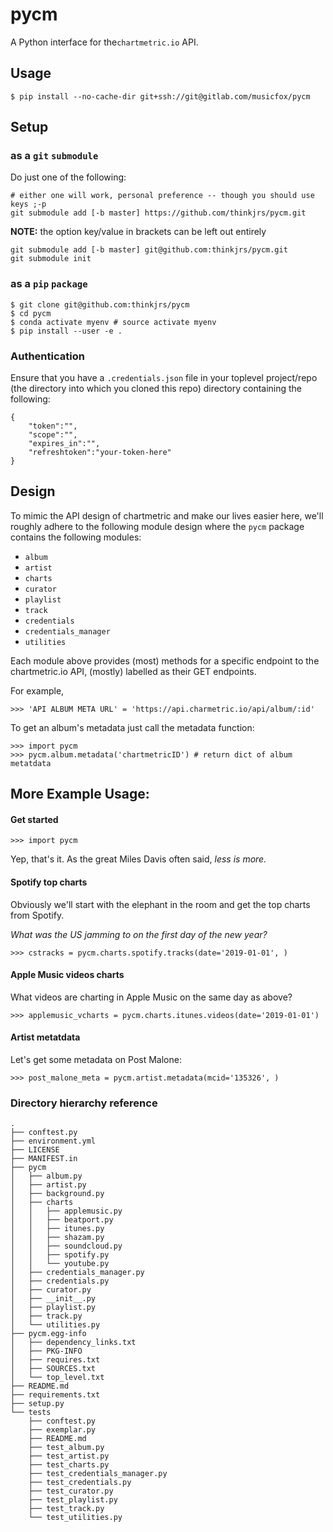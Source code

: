# pycm
A Python interface for the`chartmetric.io` API.  

## Usage

`$ pip install --no-cache-dir git+ssh://git@gitlab.com/musicfox/pycm`

## Setup

### as a `git` `submodule`
Do just one of the following:

```
# either one will work, personal preference -- though you should use keys ;-p
git submodule add [-b master] https://github.com/thinkjrs/pycm.git
```

**NOTE:** the option key/value in brackets can be left out entirely  

```{Bash}
git submodule add [-b master] git@github.com:thinkjrs/pycm.git
git submodule init
```

### as a `pip` `package`
```{Bash}
$ git clone git@github.com:thinkjrs/pycm
$ cd pycm
$ conda activate myenv # source activate myenv
$ pip install --user -e .
```

### Authentication

Ensure that you have a `.credentials.json` file in your toplevel project/repo
(the directory into which you cloned this repo) directory containing the
following:  

```{json}
{
    "token":"",
    "scope":"",
    "expires_in":"",
    "refreshtoken":"your-token-here"
}
```
## Design 

To mimic the API design of chartmetric and make our lives easier here,
we'll roughly adhere to the following module design where the `pycm` package 
contains the following modules:  
- `album`
- `artist`
- `charts`
- `curator`
- `playlist`
- `track`
- `credentials`
- `credentials_manager`
- `utilities`

Each module above provides (most) methods for a specific endpoint
to the chartmetric.io API, (mostly) labelled as their GET endpoints.  

For example,
```{Python}
>>> 'API ALBUM META URL' = 'https://api.charmetric.io/api/album/:id'
```
To get an album's metadata just call the metadata function:
```
>>> import pycm
>>> pycm.album.metadata('chartmetricID') # return dict of album metatdata
```

## More Example Usage:

#### Get started
```{Python}
>>> import pycm
```
Yep, that's it. As the great Miles Davis often said, *less is more.*

#### Spotify top charts

Obviously we'll start with the elephant in the room and get the top
charts from Spotify.

*What was the US jamming to on the first day of the new year?*
```{Python}
>>> cstracks = pycm.charts.spotify.tracks(date='2019-01-01', ) 
```
#### Apple Music videos charts 

What videos are charting in Apple Music on the same day as above?
```{Python}
>>> applemusic_vcharts = pycm.charts.itunes.videos(date='2019-01-01')
```
#### Artist metatdata

Let's get some metadata on Post Malone:
```{Python}
>>> post_malone_meta = pycm.artist.metadata(mcid='135326', )
```

### Directory hierarchy reference
```{Bash}
.
├── conftest.py
├── environment.yml
├── LICENSE
├── MANIFEST.in
├── pycm
│   ├── album.py
│   ├── artist.py
│   ├── background.py
│   ├── charts
│   │   ├── applemusic.py
│   │   ├── beatport.py
│   │   ├── itunes.py
│   │   ├── shazam.py
│   │   ├── soundcloud.py
│   │   ├── spotify.py
│   │   └── youtube.py
│   ├── credentials_manager.py
│   ├── credentials.py
│   ├── curator.py
│   ├── __init__.py
│   ├── playlist.py
│   ├── track.py
│   └── utilities.py
├── pycm.egg-info
│   ├── dependency_links.txt
│   ├── PKG-INFO
│   ├── requires.txt
│   ├── SOURCES.txt
│   └── top_level.txt
├── README.md
├── requirements.txt
├── setup.py
└── tests
    ├── conftest.py
    ├── exemplar.py
    ├── README.md
    ├── test_album.py
    ├── test_artist.py
    ├── test_charts.py
    ├── test_credentials_manager.py
    ├── test_credentials.py
    ├── test_curator.py
    ├── test_playlist.py
    ├── test_track.py
    └── test_utilities.py
```
